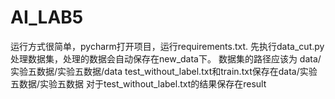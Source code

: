 # AI_LAB5

运行方式很简单，pycharm打开项目，运行requirements.txt.
先执行data_cut.py处理数据集，处理的数据会自动保存在new_data下。
数据集的路径应该为 data/实验五数据/实验五数据/data
test_without_label.txt和train.txt保存在data/实验五数据/实验五数据
对于test_without_label.txt的结果保存在result
